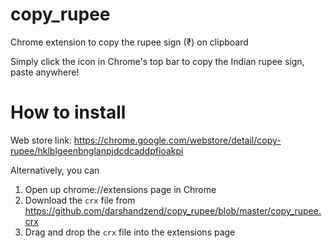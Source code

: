 # copy_rupee
Chrome extension to copy the rupee sign (₹) on clipboard

Simply click the icon in Chrome's top bar to copy the Indian rupee sign, paste anywhere!

# How to install

Web store link: https://chrome.google.com/webstore/detail/copy-rupee/hklblgeenbnglanpjdcdcaddpfioakpi

Alternatively, you can

1. Open up chrome://extensions page in Chrome
2. Download the `crx` file from https://github.com/darshandzend/copy_rupee/blob/master/copy_rupee.crx
3. Drag and drop the `crx` file into the extensions page
